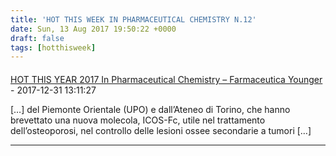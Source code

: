 ```yaml
---
title: 'HOT THIS WEEK IN PHARMACEUTICAL CHEMISTRY N.12'
date: Sun, 13 Aug 2017 19:50:22 +0000
draft: false
tags: [hotthisweek]
---
```



#### 
[HOT THIS YEAR 2017 In Pharmaceutical Chemistry &#8211; Farmaceutica Younger](https://silviavernotico.wordpress.com/2017/12/31/hot-this-year-2017-in-pharmaceutical-chemistry/ "") - 2017-12-31 13:11:27

\[…\] del Piemonte Orientale (UPO) e dall’Ateneo di Torino, che hanno brevettato una nuova molecola, ICOS-Fc, utile nel trattamento dell’osteoporosi, nel controllo delle lesioni ossee secondarie a tumori \[…\]
<hr />
